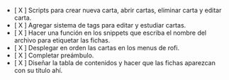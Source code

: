 - [ X ] Scripts para crear nueva carta, abrir cartas, eliminar carta y editar carta.
- [ X ] Agregar sistema de tags para editar y estudiar cartas.
- [ X ] Hacer una función en los snippets que escriba el nombre del archivo para etiquetar las fichas.
- [ X ] Desplegar en orden las cartas en los menus de rofi.
- [ X ] Completar preámbulo.
- [ X ] Diseñar la tabla de contenidos y hacer que las fichas aparezcan con su título ahí.
